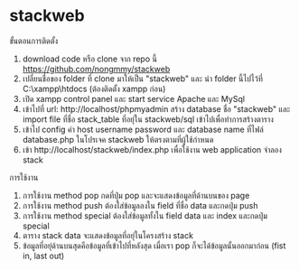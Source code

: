 # stackweb

ขั้นตอนการติดตั้ง 
1. download code หรือ clone จาก repo นี้ https://github.com/nongmmy/stackweb
2. เปลี่ยนชื่อของ folder ที่ clone มาให้เป็น "stackweb" และ นำ folder นี้ไปไว้ที่ C:\xampp\htdocs (ต้องติดตั้ง xampp ก่อน)
3. เปิด xampp control panel และ start service Apache และ MySql 
4. เข้าไปที่ url: http://localhost/phpmyadmin สร้าง database ชื่อ "stackweb" และ import file ที่ชื่อ stack_table ที่อยุ่ใน stackweb/sql เข้าไปเพื่อทำการสร้างตาราง
5. เข้าไป config ค่า host username password และ database name ที่ไฟล์ database.php ในโปรเจค stackweb ให้ตรงตามที่ผู้ใช้กำหนด
6. เข้า http://localhost/stackweb/index.php เพื่อใช้งาน web application จำลอง stack



การใช้งาน
1. การใช้งาน method pop กดที่ปุ่ม pop และจะแสดงข้อมูลที่ด้านบนของ page
2. การใช้งาน method push ต้องใส่ข้อมูลลงใน field ที่ชื่อ data และกดปุ่ม push
3. การใช้งาน method special ต้องใส่ข้อมูลทั้งใน field data และ index และกดปุ่ม special
4. ตาราง stack data จะแสดงข้อมูลที่อยุ่ในโครงสร้าง stack 
5. ข้อมูลที่อยุ่ด้านบนสุดคือข้อมูลที่เข้าไปที่หลังสุด เมื่อเรา pop ก็จะได้ข้อมูลนั้นออกมาก่อน (fist in, last out)
